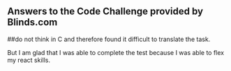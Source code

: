 ## Answers to the Code Challenge provided by Blinds.com

##do not think in C and therefore found it difficult to translate the task. 

But I am glad that I was able to complete the test because I was able to flex my react skills. 
